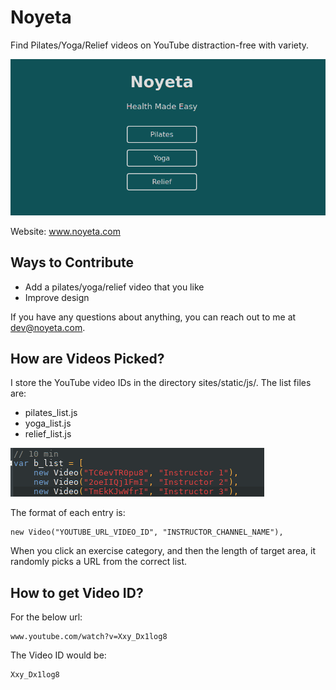 # Noyeta

Find Pilates/Yoga/Relief videos on YouTube distraction-free with variety.

![Website Example](images/example_image.png "Website Example")

Website: www.noyeta.com

## Ways to Contribute
* Add a pilates/yoga/relief video that you like
* Improve design  

If you have any questions about anything, you can reach out to me at [dev@noyeta.com](mailto:dev@noyeta.com).

## How are Videos Picked?

I store the YouTube video IDs in the directory sites/static/js/. The list files are: 
* pilates_list.js 
* yoga_list.js 
* relief_list.js 

![List Example](images/list_example.png "List Example")

The format of each entry is:
~~~
new Video("YOUTUBE_URL_VIDEO_ID", "INSTRUCTOR_CHANNEL_NAME"),
~~~

When you click an exercise category, and then the length of target area, it randomly picks a URL from the correct list.

## How to get Video ID?
For the below url:
~~~
www.youtube.com/watch?v=Xxy_Dx1log8
~~~

The Video ID would be:
~~~
Xxy_Dx1log8
~~~

